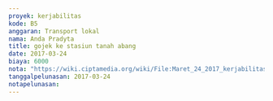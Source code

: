 ```yaml
---
proyek: kerjabilitas
kode: B5
anggaran: Transport lokal
nama: Anda Pradyta
title: gojek ke stasiun tanah abang
date: 2017-03-24
biaya: 6000
nota: "https://wiki.ciptamedia.org/wiki/File:Maret_24_2017_kerjabilitas_B5_grab_itc_tanahabang_anda.jpg"
tanggalpelunasan: 2017-03-24
notapelunasan:
---
```

